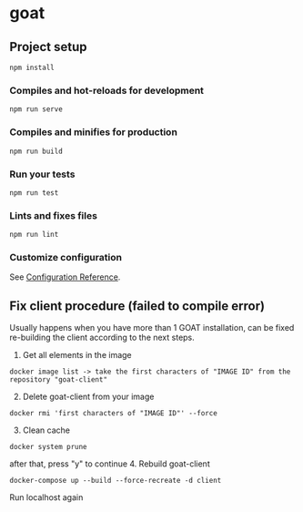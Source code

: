# goat

## Project setup
```
npm install
```

### Compiles and hot-reloads for development
```
npm run serve
```

### Compiles and minifies for production
```
npm run build
```

### Run your tests
```
npm run test
```

### Lints and fixes files
```
npm run lint
```

### Customize configuration
See [Configuration Reference](https://cli.vuejs.org/config/).

## Fix client procedure (failed to compile error)
Usually happens when you have more than 1 GOAT installation, can be fixed re-building the client according to the next steps.
1. Get all elements in the image
```
docker image list -> take the first characters of "IMAGE ID" from the repository "goat-client"
```
2. Delete goat-client from your image
```
docker rmi 'first characters of "IMAGE ID"' --force
```
3. Clean cache
```
docker system prune
```
after that, press "y" to continue
4. Rebuild goat-client
```
docker-compose up --build --force-recreate -d client
```
Run localhost again

